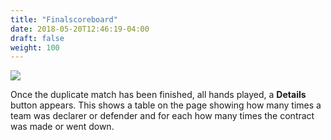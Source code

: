```yaml
---
title: "Finalscoreboard"
date: 2018-05-20T12:46:19-04:00
draft: false
weight: 100
---
```


<div class="withBorder">

<img src="../images/gen/Duplicate/FinalScoreboard.png" />

</div>

Once the duplicate match has been finished, all hands played, a **Details** button appears.  This shows a table on the page showing how many times a team was declarer or defender and for each how many times the contract was made or went down.
